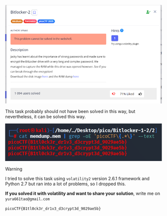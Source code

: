![Task desc](../assets/images/Bitlocker-2_image_1.png)

This task probably should not have been solved in this way, but nevertheless, it can be solved this way.

![image_2](../assets/images/Bitlocker-2_image_2.png)

> [!WARNING]
> I tried to solve this task using `volatility2` version 2.6.1 framework and Python 2.7 but ran into a lot of problems, so I dropped this.
>
> **If you solved it with volatility and want to share your solution**, write me on `yura661tao@gmail.com`

 `picoCTF{B1tl0ck3r_dr1v3_d3crypt3d_9029ae5b}`

